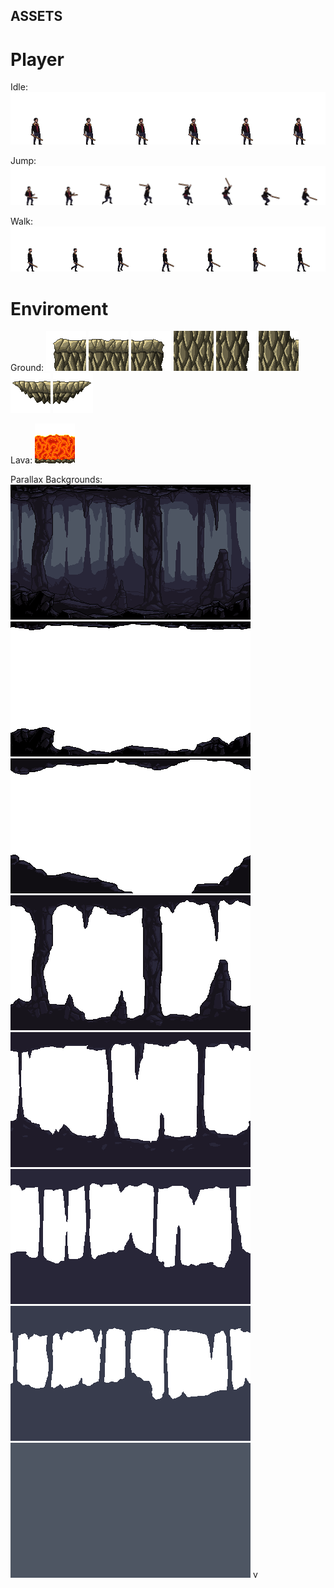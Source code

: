 ## ASSETS

# Player
Idle: 
![Idle Animation](https://github.com/Erick-Orozco-Ciprian/VideoGameDesign-Project2/blob/master/Assets/Player/Idle.png)

Jump:
![Jump Animation](https://github.com/Erick-Orozco-Ciprian/VideoGameDesign-Project2/blob/master/Assets/Player/Jump.png)

Walk:
![Jump Animation](https://github.com/Erick-Orozco-Ciprian/VideoGameDesign-Project2/blob/master/Assets/Player/Walk.png)

# Enviroment
Ground:
![Tile](https://github.com/Erick-Orozco-Ciprian/VideoGameDesign-Project2/blob/master/Assets/BackGround/Tiles_rock/tile1.png)
![Tile](https://github.com/Erick-Orozco-Ciprian/VideoGameDesign-Project2/blob/master/Assets/BackGround/Tiles_rock/tile2.png)
![Tile](https://github.com/Erick-Orozco-Ciprian/VideoGameDesign-Project2/blob/master/Assets/BackGround/Tiles_rock/tile3.png)
![Tile](https://github.com/Erick-Orozco-Ciprian/VideoGameDesign-Project2/blob/master/Assets/BackGround/Tiles_rock/tile5.png)
![Tile](https://github.com/Erick-Orozco-Ciprian/VideoGameDesign-Project2/blob/master/Assets/BackGround/Tiles_rock/tile6.png)
![Tile](https://github.com/Erick-Orozco-Ciprian/VideoGameDesign-Project2/blob/master/Assets/BackGround/Tiles_rock/tile12.png)
![Tile](https://github.com/Erick-Orozco-Ciprian/VideoGameDesign-Project2/blob/master/Assets/BackGround/Tiles_rock/tile33.png)
![Tile](https://github.com/Erick-Orozco-Ciprian/VideoGameDesign-Project2/blob/master/Assets/BackGround/Tiles_rock/tile34.png)

Lava:
![Tile](https://github.com/Erick-Orozco-Ciprian/VideoGameDesign-Project2/blob/master/Assets/BackGround/Tiles_lava/lava_tile9.png)

Parallax Backgrounds:
![Tile](https://github.com/Erick-Orozco-Ciprian/VideoGameDesign-Project2/blob/master/Assets/BackGround/Background/Parallax_Backgrounds_Cave/0.png)
![Tile](https://github.com/Erick-Orozco-Ciprian/VideoGameDesign-Project2/blob/master/Assets/BackGround/Background/Parallax_Backgrounds_Cave/1.png)
![Tile](https://github.com/Erick-Orozco-Ciprian/VideoGameDesign-Project2/blob/master/Assets/BackGround/Background/Parallax_Backgrounds_Cave/2.png)
![Tile](https://github.com/Erick-Orozco-Ciprian/VideoGameDesign-Project2/blob/master/Assets/BackGround/Background/Parallax_Backgrounds_Cave/3.png)
![Tile](https://github.com/Erick-Orozco-Ciprian/VideoGameDesign-Project2/blob/master/Assets/BackGround/Background/Parallax_Backgrounds_Cave/4.png)
![Tile](https://github.com/Erick-Orozco-Ciprian/VideoGameDesign-Project2/blob/master/Assets/BackGround/Background/Parallax_Backgrounds_Cave/5.png)
![Tile](https://github.com/Erick-Orozco-Ciprian/VideoGameDesign-Project2/blob/master/Assets/BackGround/Background/Parallax_Backgrounds_Cave/6.png)
![Tile](https://github.com/Erick-Orozco-Ciprian/VideoGameDesign-Project2/blob/master/Assets/BackGround/Background/Parallax_Backgrounds_Cave/7.png)
v
